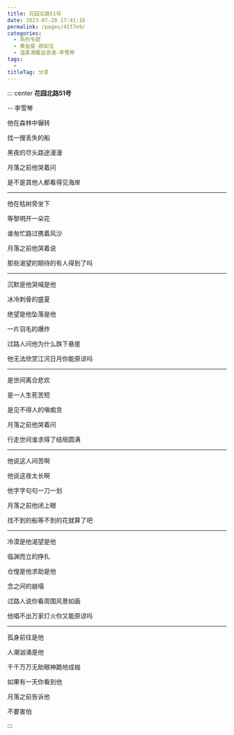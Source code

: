 ```yaml
---
title: 花园北路51号
date: 2023-07-28 17:41:16
permalink: /pages/41f7e9/
categories:
  - 系列专题
  - 黄金屋-颜如玉
  - 温柔清醒且浪漫-李雪琴
tags:
  - 
titleTag: 分享
---
```

::: center
**花园北路51号**

-- 李雪琴

他在森林中辗转

找一搜丢失的船

黑夜的尽头路途漫漫

月落之前他哭着问

是不是其他人都看得见海岸 

---

他在枯树旁坐下

等黎明开一朵花

谁匆忙路过携着风沙

月落之前他哭着说

那些渴望的期待的有人得到了吗

---

沉默是他哭喊是他

冰冷刺骨的盛夏

绝望是他坠落是他

一片羽毛的爆炸

过路人问他为什么跌下悬崖

他无法欣赏江河日月你能原谅吗

---

是世间离合悲欢

是一人生死苦短

是见不得人的嗔痴贪

月落之前他哭着问

行走世间谁求得了结局圆满

---

他说这人间苦啊

他说这夜太长啊

他字字句句一刀一划

月落之前他闭上眼

找不到的船等不到的花就算了吧

---

冷漠是他渴望是他

临渊而立的挣扎

仓惶是他求助是他

念之间的崩塌

过路人说你看周围风景如画

他唱不出万家灯火你又能原谅吗

---

孤身前往是他

人潮汹涌是他

千千万万无助眼神跪地成枷

如果有一天你看到他

月落之前告诉他

不要害怕

:::